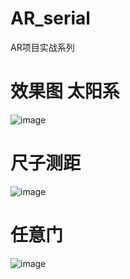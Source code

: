 # AR_serial
AR项目实战系列

# 效果图 太阳系

![image](https://github.com/348446059/AR_serial/blob/master/AR_%20series/AR_%20series/screenshots/1510533381.gif)

# 尺子测距
![image](https://github.com/348446059/AR_serial/blob/master/AR_%20series/AR_%20series/screenshots/1510626387.gif)

# 任意门
![image](https://github.com/348446059/AR_serial/blob/master/AR_%20series/AR_%20series/screenshots/1510807754.gif)

